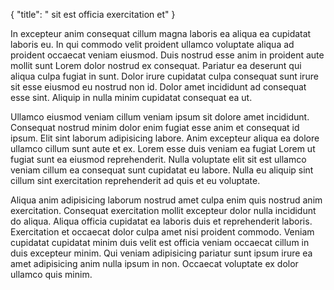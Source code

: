 {
  "title": " sit est officia exercitation et"
}

In excepteur anim consequat cillum magna laboris ea aliqua ea cupidatat laboris eu. In qui commodo velit proident ullamco voluptate aliqua ad proident occaecat veniam eiusmod. Duis nostrud esse anim in proident aute mollit sunt Lorem dolor nostrud ex consequat. Pariatur ea deserunt qui aliqua culpa fugiat in sunt. Dolor irure cupidatat culpa consequat sunt irure sit esse eiusmod eu nostrud non id. Dolor amet incididunt ad consequat esse sint. Aliquip in nulla minim cupidatat consequat ea ut.

Ullamco eiusmod veniam cillum veniam ipsum sit dolore amet incididunt. Consequat nostrud minim dolor enim fugiat esse anim et consequat id ipsum. Elit sint laborum adipisicing labore. Anim excepteur aliqua ea dolore ullamco cillum sunt aute et ex. Lorem esse duis veniam ea fugiat Lorem ut fugiat sunt ea eiusmod reprehenderit. Nulla voluptate elit sit est ullamco veniam cillum ea consequat sunt cupidatat eu labore. Nulla eu aliquip sint cillum sint exercitation reprehenderit ad quis et eu voluptate.

Aliqua anim adipisicing laborum nostrud amet culpa enim quis nostrud anim exercitation. Consequat exercitation mollit excepteur dolor nulla incididunt do aliqua. Aliqua officia cupidatat ea laboris duis et reprehenderit laboris. Exercitation et occaecat dolor culpa amet nisi proident commodo. Veniam cupidatat cupidatat minim duis velit est officia veniam occaecat cillum in duis excepteur minim. Qui veniam adipisicing pariatur sunt ipsum irure ea amet adipisicing anim nulla ipsum in non. Occaecat voluptate ex dolor ullamco quis minim.